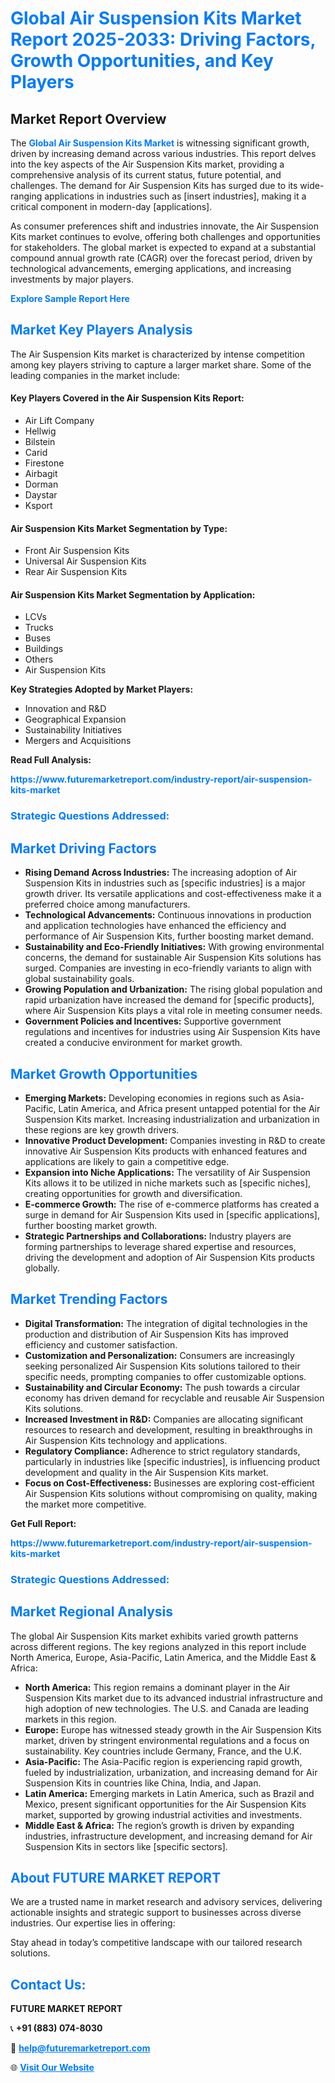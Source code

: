 <h1 style="color: #007BFF;">Global Air Suspension Kits Market Report 2025-2033: Driving Factors, Growth Opportunities, and Key Players</h1>

<section id="overview">
<h2>Market Report Overview</h2>
<p>The <a href="https://www.futuremarketreport.com/industry-report/air-suspension-kits-market" style="color: #007BFF; text-decoration: none;"><strong>Global Air Suspension Kits Market</strong></a> is witnessing significant growth, driven by increasing demand across various industries. This report delves into the key aspects of the Air Suspension Kits market, providing a comprehensive analysis of its current status, future potential, and challenges. The demand for Air Suspension Kits has surged due to its wide-ranging applications in industries such as [insert industries], making it a critical component in modern-day [applications].</p>
<p>As consumer preferences shift and industries innovate, the Air Suspension Kits market continues to evolve, offering both challenges and opportunities for stakeholders. The global market is expected to expand at a substantial compound annual growth rate (CAGR) over the forecast period, driven by technological advancements, emerging applications, and increasing investments by major players.</p>
</section>

<section id="overview">
<p><a href="https://www.futuremarketreport.com/request-sample/reportId=124703" style="color: #007BFF; text-decoration: none;"><strong>Explore Sample Report Here</strong></a></p>
</section>

<section id="key-players">
<h2 style="color: #007BFF;">Market Key Players Analysis</h2>
<p>The Air Suspension Kits market is characterized by intense competition among key players striving to capture a larger market share. Some of the leading companies in the market include:</p>
<h4>Key Players Covered in the Air Suspension Kits Report:</h4>
<ul><li>Air Lift Company</li><li>Hellwig</li><li>Bilstein</li><li>Carid</li><li>Firestone</li><li>Airbagit</li><li>Dorman</li><li>Daystar</li><li>Ksport</li></ul>
<h4>Air Suspension Kits Market Segmentation by Type:</h4>
<ul><li>Front Air Suspension Kits</li><li>Universal Air Suspension Kits</li><li>Rear Air Suspension Kits</li></ul>

<h4>Air Suspension Kits Market Segmentation by Application:</h4>
<ul><li>LCVs</li><li>Trucks</li><li>Buses</li><li>Buildings</li><li>Others</li><li>Air Suspension Kits</li></ul>
<p><strong>Key Strategies Adopted by Market Players:</strong></p>
<ul>
<li>Innovation and R&D</li>
<li>Geographical Expansion</li>
<li>Sustainability Initiatives</li>
<li>Mergers and Acquisitions</li>
</ul>
</section>

<section>
<p><strong>Read Full Analysis: </strong></p><a href="https://www.futuremarketreport.com/industry-report/air-suspension-kits-market" style="color: #007BFF; text-decoration: none;"><strong>https://www.futuremarketreport.com/industry-report/air-suspension-kits-market</strong></a>
<h3 style="color: #007BFF;">Strategic Questions Addressed:</h3>
</section>

<section id="driving-factors">
<h2 style="color: #007BFF;">Market Driving Factors</h2>
<ul>
<li><strong>Rising Demand Across Industries:</strong> The increasing adoption of Air Suspension Kits in industries such as [specific industries] is a major growth driver. Its versatile applications and cost-effectiveness make it a preferred choice among manufacturers.</li>
<li><strong>Technological Advancements:</strong> Continuous innovations in production and application technologies have enhanced the efficiency and performance of Air Suspension Kits, further boosting market demand.</li>
<li><strong>Sustainability and Eco-Friendly Initiatives:</strong> With growing environmental concerns, the demand for sustainable Air Suspension Kits solutions has surged. Companies are investing in eco-friendly variants to align with global sustainability goals.</li>
<li><strong>Growing Population and Urbanization:</strong> The rising global population and rapid urbanization have increased the demand for [specific products], where Air Suspension Kits plays a vital role in meeting consumer needs.</li>
<li><strong>Government Policies and Incentives:</strong> Supportive government regulations and incentives for industries using Air Suspension Kits have created a conducive environment for market growth.</li>
</ul>
</section>

<section id="growth-opportunities">
<h2 style="color: #007BFF;">Market Growth Opportunities</h2>
<ul>
<li><strong>Emerging Markets:</strong> Developing economies in regions such as Asia-Pacific, Latin America, and Africa present untapped potential for the Air Suspension Kits market. Increasing industrialization and urbanization in these regions are key growth drivers.</li>
<li><strong>Innovative Product Development:</strong> Companies investing in R&D to create innovative Air Suspension Kits products with enhanced features and applications are likely to gain a competitive edge.</li>
<li><strong>Expansion into Niche Applications:</strong> The versatility of Air Suspension Kits allows it to be utilized in niche markets such as [specific niches], creating opportunities for growth and diversification.</li>
<li><strong>E-commerce Growth:</strong> The rise of e-commerce platforms has created a surge in demand for Air Suspension Kits used in [specific applications], further boosting market growth.</li>
<li><strong>Strategic Partnerships and Collaborations:</strong> Industry players are forming partnerships to leverage shared expertise and resources, driving the development and adoption of Air Suspension Kits products globally.</li>
</ul>
</section>

<section id="trending-factors">
<h2 style="color: #007BFF;">Market Trending Factors</h2>
<ul>
<li><strong>Digital Transformation:</strong> The integration of digital technologies in the production and distribution of Air Suspension Kits has improved efficiency and customer satisfaction.</li>
<li><strong>Customization and Personalization:</strong> Consumers are increasingly seeking personalized Air Suspension Kits solutions tailored to their specific needs, prompting companies to offer customizable options.</li>
<li><strong>Sustainability and Circular Economy:</strong> The push towards a circular economy has driven demand for recyclable and reusable Air Suspension Kits solutions.</li>
<li><strong>Increased Investment in R&D:</strong> Companies are allocating significant resources to research and development, resulting in breakthroughs in Air Suspension Kits technology and applications.</li>
<li><strong>Regulatory Compliance:</strong> Adherence to strict regulatory standards, particularly in industries like [specific industries], is influencing product development and quality in the Air Suspension Kits market.</li>
<li><strong>Focus on Cost-Effectiveness:</strong> Businesses are exploring cost-efficient Air Suspension Kits solutions without compromising on quality, making the market more competitive.</li>
</ul>
</section>

<section>
<p><strong>Get Full Report: </strong></p><a href="https://www.futuremarketreport.com/industry-report/air-suspension-kits-market" style="color: #007BFF; text-decoration: none;"><strong>https://www.futuremarketreport.com/industry-report/air-suspension-kits-market</strong></a>
<h3 style="color: #007BFF;">Strategic Questions Addressed:</h3>
</section>


<section id="regional-analysis">
<h2 style="color: #007BFF;">Market Regional Analysis</h2>
<p>The global Air Suspension Kits market exhibits varied growth patterns across different regions. The key regions analyzed in this report include North America, Europe, Asia-Pacific, Latin America, and the Middle East & Africa:</p>
<ul>
<li><strong>North America:</strong> This region remains a dominant player in the Air Suspension Kits market due to its advanced industrial infrastructure and high adoption of new technologies. The U.S. and Canada are leading markets in this region.</li>
<li><strong>Europe:</strong> Europe has witnessed steady growth in the Air Suspension Kits market, driven by stringent environmental regulations and a focus on sustainability. Key countries include Germany, France, and the U.K.</li>
<li><strong>Asia-Pacific:</strong> The Asia-Pacific region is experiencing rapid growth, fueled by industrialization, urbanization, and increasing demand for Air Suspension Kits in countries like China, India, and Japan.</li>
<li><strong>Latin America:</strong> Emerging markets in Latin America, such as Brazil and Mexico, present significant opportunities for the Air Suspension Kits market, supported by growing industrial activities and investments.</li>
<li><strong>Middle East & Africa:</strong> The region’s growth is driven by expanding industries, infrastructure development, and increasing demand for Air Suspension Kits in sectors like [specific sectors].</li>
</ul>
</section>

<footer>
<h2 style="color: #007BFF;">About FUTURE MARKET REPORT</h2>
<p>We are a trusted name in market research and advisory services, delivering actionable insights and strategic support to businesses across diverse industries. Our expertise lies in offering:</p>

<p>Stay ahead in today’s competitive landscape with our tailored research solutions.</p>

<h2 style="color: #007BFF;">Contact Us:</h2>
<p><strong>FUTURE MARKET REPORT</strong></p>
<p>📞 <strong>+91 (883) 074-8030</strong></p>
<p>📧 <strong><a href="mailto:help@futuremarketreport.com" style="color: #007BFF;">help@futuremarketreport.com</a></strong></p>
<p>🌐 <strong><a href="https://www.futuremarketreport.com/" style="color: #007BFF;">Visit Our Website</a></strong></p>
</footer>